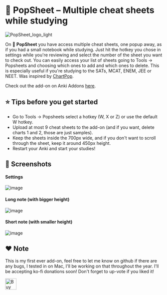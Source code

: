 # 📝 PopSheet – Multiple cheat sheets while studying 

![PopSheet_logo_light](https://github.com/user-attachments/assets/90f7dfe8-09c8-4798-99fe-157b536fe306)

On 📝 **PopSheet** you have access multiple cheat sheets, one popup away, as if you had a small notebook while studying. Just hit the hotkey you chose in settings while you're reviewing and select the number of the sheet you want to check out. You can easily access your list of sheets going to Tools -> Popsheets and choosing which ones to add and which ones to delete. This is especially useful if you're studying to the SATs, MCAT, ENEM, JEE or NEET. Was inspired by [ChartPop](https://ankiweb.net/shared/info/317566972).

Check out the add-on on Anki Addons [here](https://ankiweb.net/shared/info/1803057887).

## ⭐️ Tips before you get started
- Go to Tools -> Popsheets select a hotkey (W, X or Z) or use the default W hotkey.
- Upload at most 9 cheat sheets to the add-on (and if you want, delete charts 1 and 2, those are just samples).
- Keep the sheets inside the 700px wide, and if you don't want to scroll through the sheet, keep it around 450px height.
- Restart your Anki and start your studies!

## 📸 Screenshots
#### Settings

![image](https://github.com/user-attachments/assets/7e300e7f-f6f0-4c62-982e-c2d2fc1710b3)

#### Long note (with bigger height)

![image](https://github.com/user-attachments/assets/7d51f6ba-9496-482e-ab70-b1f9757ac975)

#### Short note (with smaller height)

![image](https://github.com/user-attachments/assets/87f79bb9-2a2c-4249-8d4e-6c0a83ce1897)

## ❤️ Note 
This is my first ever add-on, feel free to let me know on github if there are any bugs, I tested in on Mac, I'll be working on that throughout the year. I'll be accepting ko-fi donations soon! Don't forget to up-vote if you liked it!

<a href='https://ko-fi.com/O4O21HGWE7' target='_blank'><img height='36' style='border:0px;height:36px;' src='https://storage.ko-fi.com/cdn/kofi2.png?v=6' border='0' alt='Buy Me a Coffee at ko-fi.com' /></a>
